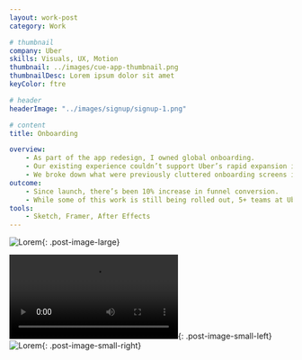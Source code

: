 ```yaml
---
layout: work-post
category: Work

# thumbnail
company: Uber
skills: Visuals, UX, Motion
thumbnail: ../images/cue-app-thumbnail.png
thumbnailDesc: Lorem ipsum dolor sit amet
keyColor: ftre

# header
headerImage: "../images/signup/signup-1.png"

# content
title: Onboarding

overview:
    - As part of the app redesign, I owned global onboarding.
    - Our existing experience couldn’t support Uber’s rapid expansion in global markets, so we set out to create a modular platform that could enable customized funnels by market.
    - We broke down what were previously cluttered onboarding screens into simple, bite-sized steps that aimed at decreasing cognitive load and enabling easier experimentation.
outcome:
    - Since launch, there’s been 10% increase in funnel conversion.
    - While some of this work is still being rolled out, 5+ teams at Uber have already plugged into the new platform. They’ve created localized onboarding experiences, fought against fraud, and revolutionized how Uber accepts payments.
tools:
    - Sketch, Framer, After Effects
---
```


<!-- # My main heading
{: .heading-1} -->

![Lorem](../images/signup/signup-2.png){: .post-image-large}

<video src="../images/signup/signup-parallax.mp4" autoplay loop></video>{: .post-image-small-left}
![Lorem](../images/signup/placeholder-small.png){: .post-image-small-right}
